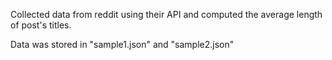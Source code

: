 Collected data from reddit using their API and computed the average length of post's titles.

Data was stored in "sample1.json" and "sample2.json"
